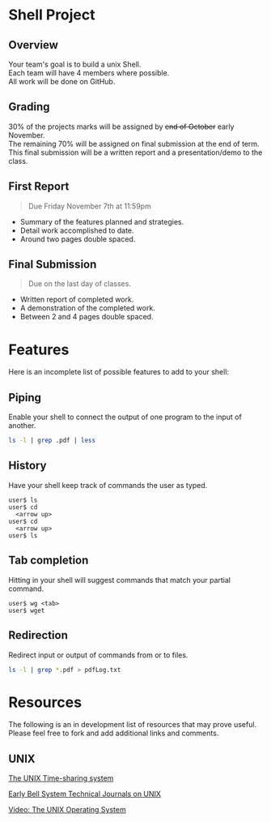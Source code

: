 Shell Project
=============

## Overview
Your team's goal is to build a unix Shell.  
Each team will have 4 members where possible.  
All work will be done on GitHub.  

## Grading
30% of the projects marks will be assigned by ~~end of October~~ early November.  
The remaining 70% will be assigned on final submission at the end of term.  
This final submission will be a written report and a presentation/demo to the class.  

## First Report
> Due Friday November 7th at 11:59pm

- Summary of the features planned and strategies.  
- Detail work accomplished to date.  
- Around two pages double spaced.

## Final Submission
> Due on the last day of classes.

- Written report of completed work.
- A demonstration of the completed work.  
- Between 2 and 4 pages double spaced.


# Features
Here is an incomplete list of possible features to add to your shell:  

## Piping
Enable your shell to connect the output of one program to the input of another.
```bash
ls -l | grep .pdf | less
```

## History
Have your shell keep track of commands the user as typed.
```
user$ ls
user$ cd
  <arrow up>
user$ cd
  <arrow up>
user$ ls
```

## Tab completion
Hitting <tab> in your shell will suggest commands that match your partial command.
```
user$ wg <tab>
user$ wget
```

## Redirection
Redirect input or output of commands from or to files.
```bash
ls -l | grep *.pdf > pdfLog.txt
```

Resources
=========

The following is an in development list of resources that may prove useful.  
Please feel free to fork and add additional links and comments.  

UNIX
----

[The UNIX Time-sharing system](https://dl.acm.org/citation.cfm?id=361061)  

[Early Bell System Technical Journals on UNIX](http://www3.alcatel-lucent.com/bstj/vol57-1978/bstj-vol57-issue06.html)  

[Video: The UNIX Operating System](http://youtu.be/tc4ROCJYbm0)  

